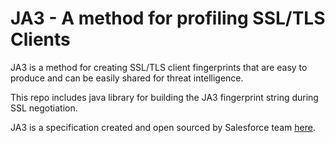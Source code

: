 # JA3 - A method for profiling SSL/TLS Clients

JA3 is a method for creating SSL/TLS client fingerprints that are easy to produce and can be easily shared for threat intelligence.

This repo includes java library for building the JA3 fingerprint string during SSL negotiation.

JA3 is a specification created and open sourced by Salesforce team [here](https://github.com/salesforce/ja3).
